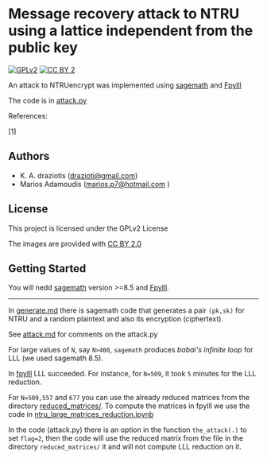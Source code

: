 # Message recovery attack to NTRU using a lattice independent from the public key


[![GPLv2](https://img.shields.io/badge/license-GPLv2-lightgrey.svg)](https://opensource.org/licenses/GPL-2.0)
[![CC BY 2](https://img.shields.io/badge/License-CC_BY_2.0-lightgrey.svg)](https://creativecommons.org/licenses/by/2.0/)

An attack to NTRUencrypt was implemented using [sagemath](https://www.sagemath.org/) and [Fpylll](https://github.com/fplll/fpylll)

The code is in [attack.py](./attack.py)

References:

[1] 

## Authors

* K. A. draziotis (drazioti@gmail.com)
* Marios Adamoudis (marios.p7@hotmail.com )

## License

This project is licensed under the GPLv2 License

The images are provided with [CC BY 2.0](https://creativecommons.org/licenses/by/2.0/)

## Getting Started

You will nedd [sagemath](https://www.sagemath.org/) version >=8.5 and  [Fpylll](https://github.com/fplll/fpylll).

-----

In [generate.md](./generate.md) there is  sagemath code that generates a pair ```(pk,sk)``` for NTRU and a random plaintext and also its encryption (ciphertext).

See [attack.md](./attack.md) for comments on the attack.py

For large values of ```N```, say ```N>400```, ```sagemath``` produces _babai's infinite loop_ for LLL (we used sagemath 8.5).

In [fpylll](https://github.com/fplll/fpylll) LLL succeeded. For instance, for ```N=509```, it took ```5``` minutes for the LLL reduction.

For ```N=509,557``` and ```677``` you can use the already reduced matrices from the directory [reduced_matrices/](./reduced_matrices). To compute the matrices in fpylll we use the code in [ntru_large_matrices_reduction.ipynb](./ntru_large_matrices_reduction.ipynb)

In the code (attack.py) there is an option in the function ```the_attack(.)``` to set ```flag=2```, then the code will use the reduced matrix from the file in the directory ```reduced_matrices/``` it and will not compute LLL reduction on it.

